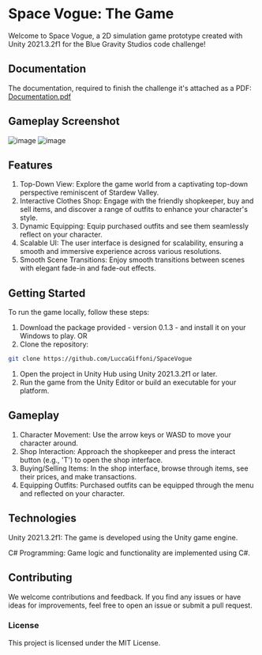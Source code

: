# Space Vogue: The Game
Welcome to Space Vogue, a 2D simulation game prototype created with Unity 2021.3.2f1 for the Blue Gravity Studios code challenge!

## Documentation
The documentation, required to finish the challenge it's attached as a PDF:
[Documentation.pdf](https://github.com/LuccaGiffoni/SpaceVogue/files/13553968/Documentation.pdf)

## Gameplay Screenshot
![image](https://github.com/LuccaGiffoni/SpaceVogue/assets/81778943/213c7cd2-36f5-4c33-b0d8-fd61625b3055)
![image](https://github.com/LuccaGiffoni/SpaceVogue/assets/81778943/2b504817-5a42-4d24-876e-ffbbb046a6e7)

## Features
1. Top-Down View: Explore the game world from a captivating top-down perspective reminiscent of Stardew Valley.
2. Interactive Clothes Shop: Engage with the friendly shopkeeper, buy and sell items, and discover a range of outfits to enhance your character's style.
3. Dynamic Equipping: Equip purchased outfits and see them seamlessly reflect on your character.
4. Scalable UI: The user interface is designed for scalability, ensuring a smooth and immersive experience across various resolutions.
5. Smooth Scene Transitions: Enjoy smooth transitions between scenes with elegant fade-in and fade-out effects.

## Getting Started
To run the game locally, follow these steps:

1. Download the package provided - version 0.1.3 - and install it on your Windows to play.
   OR
2. Clone the repository:
```bash
git clone https://github.com/LuccaGiffoni/SpaceVogue
``` 

1. Open the project in Unity Hub using Unity 2021.3.2f1 or later.
2. Run the game from the Unity Editor or build an executable for your platform.
   
## Gameplay
1. Character Movement: Use the arrow keys or WASD to move your character around.
2. Shop Interaction: Approach the shopkeeper and press the interact button (e.g., 'T') to open the shop interface.
3. Buying/Selling Items: In the shop interface, browse through items, see their prices, and make transactions.
4. Equipping Outfits: Purchased outfits can be equipped through the menu and reflected on your character.

## Technologies
Unity 2021.3.2f1: The game is developed using the Unity game engine.

C# Programming: Game logic and functionality are implemented using C#.

## Contributing
We welcome contributions and feedback. If you find any issues or have ideas for improvements, feel free to open an issue or submit a pull request.

### License
This project is licensed under the MIT License.
